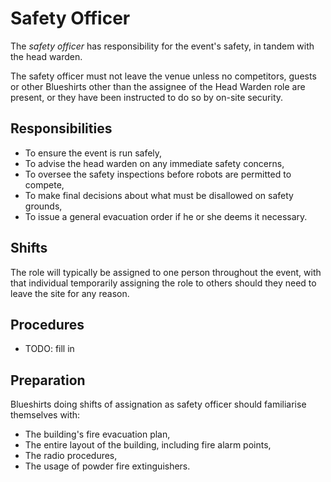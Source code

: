Safety Officer
==============

The *safety officer* has responsibility for the event's safety, in
tandem with the head warden.

The safety officer must not leave the venue unless no competitors,
guests or other Blueshirts other than the assignee of the Head
Warden role are present, or they have been instructed to do so by
on-site security.

Responsibilities
----------------

* To ensure the event is run safely,
* To advise the head warden on any immediate safety concerns,
* To oversee the safety inspections before robots are permitted to compete,
* To make final decisions about what must be disallowed on safety grounds,
* To issue a general evacuation order if he or she deems it
  necessary.

Shifts
------

The role will typically be assigned to one person throughout the
event, with that individual temporarily assigning the role to others
should they need to leave the site for any reason.

Procedures
----------

* TODO: fill in

Preparation
-----------

Blueshirts doing shifts of assignation as safety officer should
familiarise themselves with:

* The building's fire evacuation plan,
* The entire layout of the building, including fire alarm points,
* The radio procedures,
* The usage of powder fire extinguishers.

